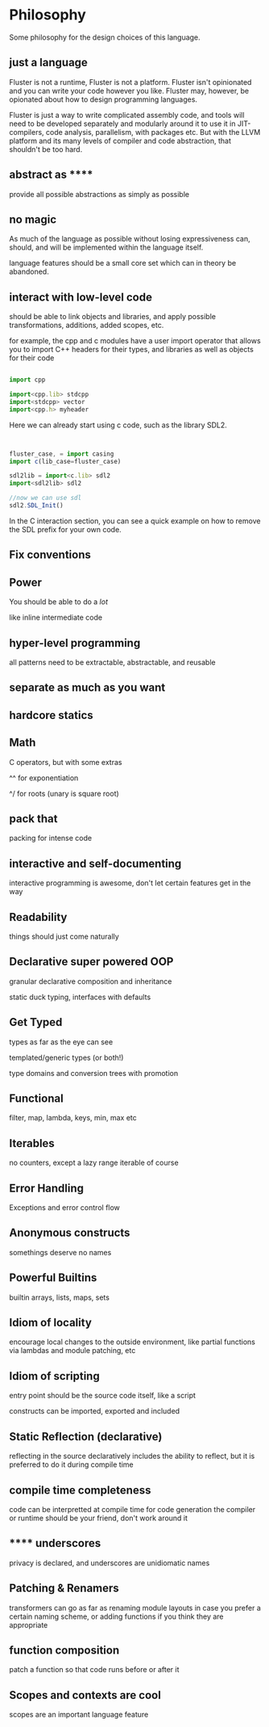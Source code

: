 
# Philosophy

Some philosophy for the design choices of this language.

## just a language

Fluster is not a runtime, Fluster is not a platform.
Fluster isn't opinionated and you can write your code however you like.
Fluster may, however, be opionated about how to design programming languages.

Fluster is just a way to write complicated assembly code, and tools
will need to be developed separately and modularly around it to use
it in JIT-compilers, code analysis, parallelism, with packages etc. 
But with the LLVM platform and its many levels of compiler and code 
abstraction, that shouldn't be too hard.

## abstract as \*\*\*\*

provide all possible abstractions as simply as possible

## no magic

As much of the language as possible without losing expressiveness
can, should, and will be implemented within the language itself.

language features should be a small core set which can in theory
be abandoned.

## interact with low-level code

should be able to link objects and libraries, 
and apply possible transformations, additions, added scopes, etc.

for example, the cpp and c modules have a user import operator 
that allows you to import C++ headers for their types, and libraries
as well as objects for their code


```TypeScript

import cpp

import<cpp.lib> stdcpp
import<stdcpp> vector
import<cpp.h> myheader

```

<!--
//DOC: op load defines the parameters for loading a module
-->

Here we can already start using c code, such as the library SDL2.

``` TypeScript


fluster_case, = import casing
import c(lib_case=fluster_case)

sdl2lib = import<c.lib> sdl2
import<sdl2lib> sdl2

//now we can use sdl
sdl2.SDL_Init()

```

In the C interaction section, you can see a quick example on how to remove the SDL prefix
for your own code.
<!-- add a link -->

## Fix conventions

## Power

You should be able to do a _lot_

like inline intermediate code

## hyper-level programming

all patterns need to be extractable, abstractable, and reusable

## separate as much as you want

## hardcore statics

## Math

C operators, but with some extras

^^ for exponentiation

^/ for roots (unary is square root)

## pack that

packing for intense code

## interactive and self-documenting

interactive programming is awesome,
don't let certain features get in the way

## Readability

things should just come naturally

## Declarative super powered OOP

granular declarative composition and inheritance

static duck typing, interfaces with defaults

## Get Typed

types as far as the eye can see

templated/generic types (or both!)

type domains and conversion trees with promotion

## Functional

filter, map, lambda, keys, min, max etc

## Iterables

no counters, except a lazy range iterable of course

## Error Handling

Exceptions and error control flow

## Anonymous constructs

somethings deserve no names

## Powerful Builtins

builtin arrays, lists, maps, sets

## Idiom of locality

encourage local changes to the outside environment,
like partial functions via lambdas and module patching, etc

## Idiom of scripting

entry point should be the source code itself, like a script

constructs can be imported, exported and included

## Static Reflection (declarative)

reflecting in the source declaratively includes the ability to reflect,
but it is preferred to do it during compile time

## compile time completeness

code can be interpretted at compile time for code generation
the compiler or runtime should be your friend, don't work around it

## \*\*\*\* underscores

privacy is declared, and underscores are unidiomatic names

## Patching & Renamers

transformers can go as far as renaming module layouts in case you
prefer a certain naming scheme, or adding functions if you think
they are appropriate

## function composition

patch a function so that code runs before or after it

## Scopes and contexts are cool

scopes are an important language feature


